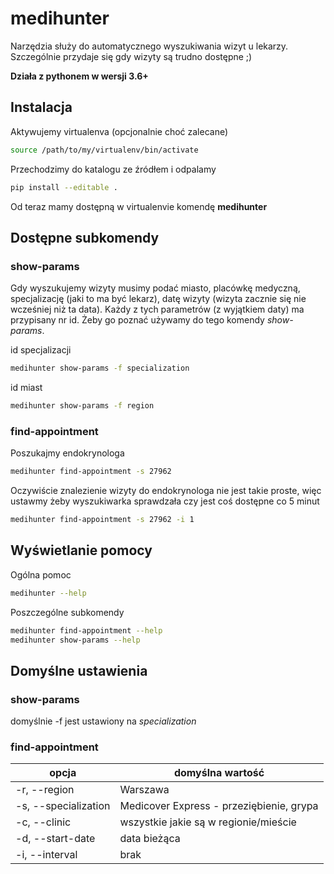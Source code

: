 # medihunter

Narzędzia służy do automatycznego wyszukiwania wizyt u lekarzy. Szczególnie przydaje się gdy wizyty są trudno dostępne ;)

**Działa z pythonem w wersji 3.6+**


## Instalacja

Aktywujemy virtualenva (opcjonalnie choć zalecane)

```bash
source /path/to/my/virtualenv/bin/activate
```

Przechodzimy do katalogu ze źródłem i odpalamy

```bash
pip install --editable .
```

Od teraz mamy dostępną w virtualenvie komendę **medihunter**

## Dostępne subkomendy

### show-params

Gdy wyszukujemy wizyty musimy podać miasto, placówkę medyczną, specjalizację (jaki to ma być lekarz), datę wizyty (wizyta zacznie się nie wcześniej niż ta data). Każdy z tych parametrów (z wyjątkiem daty) ma przypisany nr id. Żeby go poznać używamy do tego komendy *show-params*.

id specjalizacji

```bash
medihunter show-params -f specialization
```

id miast

```bash
medihunter show-params -f region
```

### find-appointment

Poszukajmy endokrynologa

```bash
medihunter find-appointment -s 27962
```

Oczywiście znalezienie wizyty do endokrynologa nie jest takie proste, więc ustawmy żeby wyszukiwarka sprawdzała czy jest coś dostępne co 5 minut

```bash
medihunter find-appointment -s 27962 -i 1
```

## Wyświetlanie pomocy

Ogólna pomoc

```bash
medihunter --help
```

Poszczególne subkomendy

```bash
medihunter find-appointment --help
medihunter show-params --help
```

## Domyślne ustawienia

### show-params

domyślnie -f jest ustawiony na *specialization*

### find-appointment

opcja|domyślna wartość
-----|----------------
-r, --region|Warszawa 
-s, --specialization|Medicover Express - przeziębienie, grypa
-c, --clinic|wszystkie jakie są w regionie/mieście
-d, --start-date|data bieżąca
-i, --interval|brak

